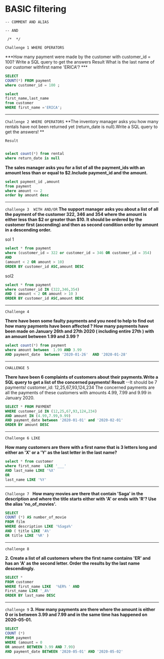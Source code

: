 # **BASIC filtering**

`-- COMMENT AND ALIAS`

`-- AND `

` /* 
  */`

 `Challenge 1 WHERE OPERATORS`

***How many payment were made by the customer with customer_id = 100? Write a SQL query to get the answers Result
What is the last name of our customer withfirst name 'ERICA'? ***

```sql
SELECT
COUNT(*) FROM payment
where customer_id = 100 ;

```
```sql
select 
first_name,last_name 
from customer
WHERE first_name ='ERICA';
```


------------------------------------------------------------------------
`Challenge 2 WHERE OPERATORS`
**The inventory manager asks you how many rentals have not been returned yet (return_date is null).Write a SQL query to get the answers! **

`Result`


```sql

select count(*) from rental
where return_date is null
```


**The sales manager asks you for a list of all the payment_ids with an amount less than or equal to $2.Include payment_id and the amount.**


```sql
select payment_id ,amount
from payment
where amount <= 2
order by amount desc
```
---------------------------------------------------------------
`challenge 3  WITH AND/OR`
**The support manager asks you about a list of all the payment of the customer 322, 346 and 354 where the amount is either less than $2 or greater than $10.
It should be ordered by the customer first (ascending) and then
as second condition order by amount in a descending order.**

sol 1 
```sql
select * from payment
where (customer_id = 322 or customer_id = 346 OR customer_id = 354)
AND 
(amount < 2 OR amount > 10)
ORDER BY customer_id ASC,amount DESC
```


sol2

```sql
select * from payment
where customer_id IN (322,346,354)
AND ( amount < 2 OR amount > 10 )
ORDER BY customer_id ASC,amount DESC
```



-----------------------------------------------------------------------
`Challenge 4`

**There have been some faulty payments and you need to help to find out how many payments have been affected ?
How many payments have been made on
January 26th and 27th
2020 ( including entire 27th ) with an amount between 1.99 and 3.99 ?**


```sql
select count(*) from payment
where amount between  1.99 AND 3.99
AND payment_date  between '2020-01-26'  AND '2020-01-28'
```
----------------------------------------------
`CHALLENGE 5`

**There have been 6 complaints of customers about their payments.Write a SQL query to get a list of the concerned payments! Result**
--It should be 7 payments!
customer_id: 12,25,67,93,124,234
The concerned payments are all the payments of these
customers with amounts 4.99, 7.99 and 9.99 in January 2020.



```sql
SELECT * FROM PAYMENT
WHERE customer_id IN (12,25,67,93,124,234)
AND amount IN (4.99,7.99,9.99)
AND payment_date between '2020-01-01' and '2020-02-01'
ORDER BY amount DESC

```
------------------------------------------
`Challenge 6 LIKE`

**How many customers are there with a first name that is 3 letters long and either an 'X' or a 'Y' as the last letter in the last name?**



```sql
select * from customer
where first_name  LIKE '___'
AND last_name LIKE '%X'
OR
last_name LIKE '%Y'
```





------------------------------------------

`Challenge 7 `
 **How many movies are there that contain 'Saga'
in the description and where the title starts either
with 'A' or ends with 'R'?
Use the alias 'no_of_movies'.**

```sql
SELECT
COUNT (*) AS number_of_movie
FROM film
WHERE description LIKE '%Saga%'
AND ( title LIKE 'A%'
OR title LIKE '%R' )
```

-----------------------------------------------------------------------
`challenge 8`
 
 **2. Create a list of all customers where the first name contains
'ER' and has an 'A' as the second letter.
Order the results by the last name descendingly.**

```sql
SELECT *
FROM customer
WHERE first_name LIKE  '%ER% ' AND 
First_name LIKE '_A%'
ORDER BY last_name DESC

```
------------------------------------------------------------
`challenge 9`
**3. How many payments are there where the amount is either 0
or is between 3.99 and 7.99 and in the same time has
happened on 2020-05-01.**

```sql
SELECT
COUNT (*)
FROM payment
WHERE (amount = 0
OR amount BETWEEN 3.99 AND 7.99)
AND payment_date BETWEEN '2020-05-01' AND '2020-05-02'
```
